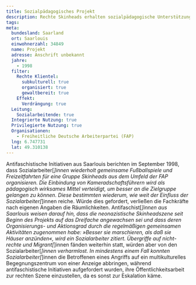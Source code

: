 ```yaml
---
title: Sozialpädagogisches Projekt
description: Rechte Skinheads erhalten sozialpädagogische Unterstützung.
tags:
meta:
  bundesland: Saarland
  ort: Saarlouis
  einwohnerzahl: 34849
  name: Projekt
  adresse: Anschrift unbekannt
  jahre: 
    - 1998
  filter:
    Rechte Klientel:
      subkulturell: true
      organisiert: true
      gewaltbereit: true
    Effekt:
      Verdrängung: true
  Leitung:
    Sozialarbeitende: true
  Integrierte Nutzung: true
  Privilegierte Nutzung: true
  Organisationen: 
    - Freiheitliche Deutsche Arbeiterpartei (FAP)
  lng: 6.747731
  lat: 49.310138
---
```


Antifaschistische Initiativen aus Saarlouis berichten im September 1998, dass Sozialarbeiter[*]innen wiederholt gemeinsame Fußballspiele und Freizeitfahrten für eine Gruppe Skinheads aus dem Umfeld der FAP organisieren. Die Einbindung von Kameradschaftsführern wird als pädagogisch wirksames Mittel verteidigt, um besser an die Zielgruppe gelangen zu können. Diese bestimmten wiederum, wie weit der Einfluss der Sozialarbeiter[*]innen reiche. Würde dies gefordert, verließen die Fachkräfte nach eigenen Angaben die Räumlichkeiten. Antifaschist[*]innen aus Saarlouis weisen darauf hin, dass die neonazistische Skinheadszene seit Beginn des Projekts auf das Dreifache angewachsen sei und dass deren Organisierungs- und Aktionsgrad durch die regelmäßigen gemeinsamen Aktivitäten zugenommen habe: »Besser sie marschieren, als daß sie Häuser anzünden«, wird ein Sozialarbeiter zitiert. Übergriffe auf nicht-rechte und Migrant[*]innen fänden weiterhin statt, würden aber von den Sozialarbeiter[*]innen verharmlost. In mindestens einem Fall konnten Sozialarbeiter[*]innen die Betroffenen eines Angriffs auf ein multikulturelles Begegnungszentrum von einer Anzeige abbringen, während antifaschistische Initiativen aufgefordert wurden, ihre Öffentlichkeitsarbeit zur rechten Szene einzustellen, da es sonst zur Eskalation käme.